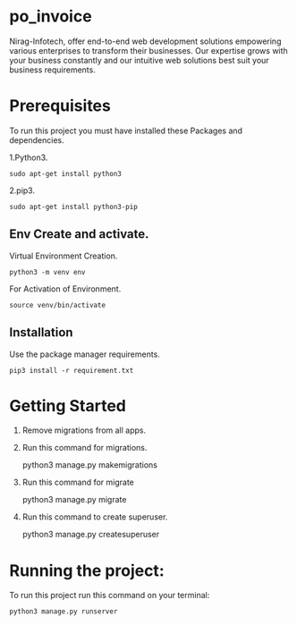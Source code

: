 # po_invoice

Nirag-Infotech, offer end-to-end web development solutions empowering various enterprises to transform their businesses. Our expertise grows with your business constantly and our intuitive web solutions best suit your business requirements.


# Prerequisites
 To run this project you must have installed these Packages and dependencies.
	
 1.Python3.

	sudo apt-get install python3
	
 2.pip3.
	
	sudo apt-get install python3-pip
	
## Env Create and activate.

Virtual Environment Creation.
    
    python3 -m venv env

For Activation of Environment.    
    
    source venv/bin/activate

## Installation

Use the package manager requirements.

	pip3 install -r requirement.txt

# Getting Started
	
1. Remove migrations from all apps.

2. Run this command for migrations.

   python3 manage.py makemigrations
		
3. Run this command for migrate 
	
   python3 manage.py migrate
		
4. Run this command to create superuser.
	
   python3 manage.py createsuperuser

# Running the project:

To run this project run this command on your terminal:

	python3 manage.py runserver
